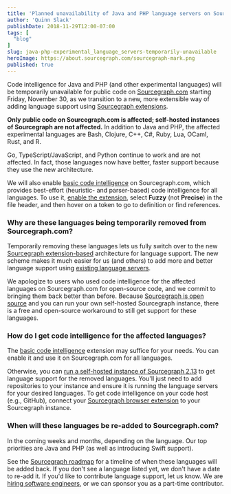 ```yaml
---
title: 'Planned unavailability of Java and PHP language servers on Sourcegraph.com'
author: 'Quinn Slack'
publishDate: 2018-11-29T12:00-07:00
tags: [
  "blog"
]
slug: java-php-experimental_language_servers-temporarily-unavailable
heroImage: https://about.sourcegraph.com/sourcegraph-mark.png
published: true
---
```


Code intelligence for Java and PHP (and other experimental languages) will be temporarily unavailable for public code on [Sourcegraph.com](https://sourcegraph.com) starting Friday, November 30, as we transition to a new, more extensible way of adding language support using [Sourcegraph extensions](https://docs.sourcegraph.com/).

**Only public code on Sourcegraph.com is affected; self-hosted instances of Sourcegraph are not affected.** In addition to Java and PHP, the affected experimental languages are Bash, Clojure, C++, C#, Ruby, Lua, OCaml, Rust, and R.

Go, TypeScript/JavaScript, and Python continue to work and are not affected. In fact, those languages now have better, faster support because they use the new architecture.

We will also enable [basic code intelligence](https://sourcegraph.com/extensions/sourcegraph/basic-code-intel) on Sourcegraph.com, which provides best-effort (heuristic- and parser-based) code intelligence for all languages. To use it, [enable the extension](https://sourcegraph.com/extensions/sourcegraph/basic-code-intel), select **Fuzzy** (not **Precise**) in the file header, and then hover on a token to go to definition or find references.

### Why are these languages being temporarily removed from Sourcegraph.com?

Temporarily removing these languages lets us fully switch over to the new [Sourcegraph extension-based](https://docs.sourcegraph.com/extensions) architecture for language support. The new scheme makes it much easier for us (and others) to add more and better language support using [existing language servers](https://langserver.org/).

We apologize to users who used code intelligence for the affected languages on Sourcegraph.com for open-source code, and we commit to bringing them back better than before. Because [Sourcegraph is open source](https://github.com/sourcegraph/sourcegraph) and you can run your own self-hosted Sourcegraph instance, there is a free and open-source workaround to still get support for these languages.

### How do I get code intelligence for the affected languages?

The [basic code intelligence](https://sourcegraph.com/extensions/sourcegraph/basic-code-intel) extension may suffice for your needs. You can enable it and use it on Sourcegraph.com for all languages.

Otherwise, you can [run a self-hosted instance of Sourcegraph 2.13](https://docs.sourcegraph.com/#quickstart) to get language support for the removed languages. You'll just need to add repositories to your instance and ensure it is running the language servers for your desired languages. To get code intelligence on your code host (e.g., GitHub), connect your [Sourcegraph browser extension](https://docs.sourcegraph.com/integration/browser_extension) to your Sourcegraph instance.

### When will these languages be re-added to Sourcegraph.com?

In the coming weeks and months, depending on the language. Our top priorities are Java and PHP (as well as introducing Swift support).

See the [Sourcegraph roadmap](https://docs.sourcegraph.com/dev/roadmap) for a timeline of when these languages will be added back. If you don't see a language listed yet, we don't have a date to re-add it. If you'd like to contribute language support, let us know. We are [hiring software engineers](https://github.com/sourcegraph/careers), or we can sponsor you as a part-time contributor.
